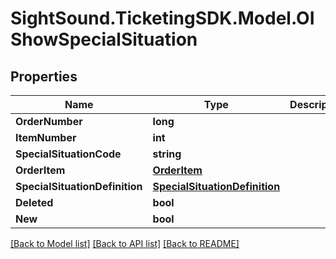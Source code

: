 # SightSound.TicketingSDK.Model.OIShowSpecialSituation

## Properties

Name | Type | Description | Notes
------------ | ------------- | ------------- | -------------
**OrderNumber** | **long** |  | [optional] 
**ItemNumber** | **int** |  | [optional] 
**SpecialSituationCode** | **string** |  | 
**OrderItem** | [**OrderItem**](OrderItem.md) |  | [optional] 
**SpecialSituationDefinition** | [**SpecialSituationDefinition**](SpecialSituationDefinition.md) |  | [optional] 
**Deleted** | **bool** |  | [optional] 
**New** | **bool** |  | [optional] 

[[Back to Model list]](../README.md#documentation-for-models) [[Back to API list]](../README.md#documentation-for-api-endpoints) [[Back to README]](../README.md)

